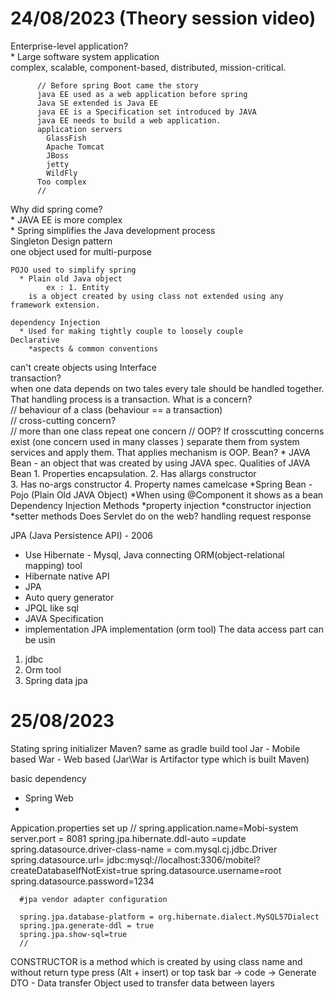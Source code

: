 # 24/08/2023 (Theory session video)

Enterprise-level application?<br>
    * Large software system application<br>
        complex, scalable, component-based, distributed, mission-critical.<br>

          // Before spring Boot came the story
          java EE used as a web application before spring 
          Java SE extended is Java EE 
          java EE is a Specification set introduced by JAVA
          java EE needs to build a web application.
          application servers
            GlassFish
            Apache Tomcat
            JBoss
            jetty
            WildFly
          Too complex
          //
Why did spring come? <br>
    * JAVA EE is more complex <br>
    * Spring simplifies the Java development process <br>
Singleton Design pattern<br>
    one object used for multi-purpose<br>
 
    POJO used to simplify spring
      * Plain old Java object 
            ex : 1. Entity
        is a object created by using class not extended using any framework extension.

    dependency Injection
      * Used for making tightly couple to loosely couple
    Declarative 
        *aspects & common conventions
can't create objects using Interface <br>
transaction? <br>
      when one data depends on two tales every tale should be handled together.<br> That handling process is a transaction. 
What is a concern?<br>
//
    behaviour of a class (behaviour == a transaction)  
//
cross-cutting concern?<br>
//
    more than one class repeat one concern 
//
OOP?
    If crosscutting concerns exist (one concern used in many classes ) separate them from system services and apply them. That applies mechanism is OOP. 
Bean?
    * JAVA Bean - an object that was created by using JAVA spec.
        Qualities of JAVA Bean 
            1. Properties encapsulation.
            2. Has allargs constructor  
            3. Has no-args constructor
            4. Property names camelcase 
    *Spring Bean - Pojo (Plain Old JAVA Object)
    *When using @Component it shows as a bean
Dependency Injection Methods
      *property injection
      *constructor injection
      *setter methods
Does Servlet do on the web?
   handling request response 

JPA (Java Persistence API) - 2006 
   * Use Hibernate - Mysql, Java connecting ORM(object-relational mapping) tool 
   * Hibernate native API 
   * JPA
   * Auto query generator 
   * JPQL like sql
   * JAVA Specification
   * implementation 
         JPA implementation (orm tool)
The data access part can be usin
   1. jdbc
   2. Orm tool
   3. Spring data jpa

# 25/08/2023

Stating spring initializer
Maven? 
   same as gradle
   build tool
Jar - Mobile based
War - Web based
(Jar\War is Artifactor type which is built Maven)

basic dependency
   * Spring Web
   * 
Appication.properties set up
      //
      spring.application.name=Mobi-system
      server.port = 8081
      spring.jpa.hibernate.ddl-auto =update
      spring.datasource.driver-class-name = com.mysql.cj.jdbc.Driver
      spring.datasource.url= jdbc:mysql://localhost:3306/mobitel?createDatabaseIfNotExist=true
      spring.datasource.username=root
      spring.datasource.password=1234
      
      #jpa vendor adapter configuration
      
      spring.jpa.database-platform = org.hibernate.dialect.MySQL57Dialect
      spring.jpa.generate-ddl = true
      spring.jpa.show-sql=true
      //

CONSTRUCTOR 
      is a method which is created by using class name and without return type
      press (Alt + insert) or top task bar -> code -> Generate
DTO - Data transfer Object
      used to transfer data between layers


      


